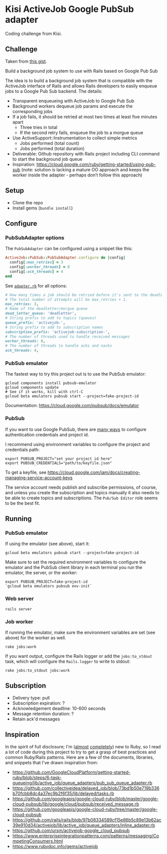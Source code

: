 # Kisi ActiveJob Google PubSub adapter

Coding challenge from Kisi.


## Challenge

Taken from [this gist](https://gist.github.com/ce07c3/e8048fc468eef503cbc78a21855aa139).

Build a background job system to use with Rails based on Google Pub Sub

The idea is to build a background job system that is compatible with the ActiveJob interface of Rails and allows Rails developers to easily enqueue jobs to a Google Pub Sub backend. The details:

- Transparent enqueueing with ActiveJob to Google Pub Sub
- Background workers dequeue job params and execute the corresponding jobs
- If a job fails, it should be retried at most two times at least five minutes apart 
  - Three tries in total
  - If the second retry fails, enqueue the job to a morgue queue
- Use ActiveSupport::Instrumentation to collect simple metrics
  - Jobs performed (total count)
  - Jobs performed (total duration)
- Deliverable: Github repository with Rails project including CLI command to start the background job queue
- Inspiration: https://cloud.google.com/ruby/getting-started/using-pub-sub (note: solution is lacking a mature OO approach and keeps the worker inside the adapter - perhaps don’t follow this approach)

## Setup

- Clone the repo
- Install gems (`bundle install`)

## Configure

### PubSubAdapter options

The `PubSubAdapter` can be configured using a snippet like this:

```ruby
ActiveJob::PubSub::PubSubAdapter.configure do |config|
  config[:max_retries] = 3
  config[:worker_threads] = 8
  config[:ack_threads] = 4
end
```

See [`adapter.rb`](/demo/lib/pubsub_adapter/adapter.rb#L9) for all options:

```ruby
# How many times a job should be retried before it's sent to the deadletter queue
# The total number of attempts will be max_retries + 1.
max_retries: 3,
# Name of the deadletter/morgue queue
dead_letter_queue: 'deadletter',
# String prefix to add to topics (queues)
queue_prefix: 'activejob-',
# String prefix to add to subscription names
subscription_prefix: 'activejob-subscription-',
# The number of threads used to handle received messages
worker_threads: 8,
# The number of threads to handle acks and nacks
ack_threads: 4,
```

### PubSub emulator

The fastest way to try this project out is to use the PubSub emulator:

```
gcloud components install pubsub-emulator
gcloud components update
# See if it works, kill with ctrl-C
gcloud beta emulators pubsub start --project=fake-project-id
```

Documentation: https://cloud.google.com/pubsub/docs/emulator

### PubSub

If you want to use Google PubSub, there are [many
ways](https://googleapis.dev/ruby/google-cloud-pubsub/latest/file.AUTHENTICATION.html#Project_and_Credential_Lookup)
to configure authentication credentials and project id.

I recommend using environment variables to configure the project and
credentials path:

```
export PUBSUB_PROJECT="set your project id here"
export PUBSUB_CREDENTIALS="path/to/keyfile.json"
```

To get a keyfile, see https://cloud.google.com/iam/docs/creating-managing-service-account-keys

The service account needs publish and subscribe permissions, of
course, and unless you create the subscription and topics manually it
also needs to be able to create topics and subscriptions. The `Pub/Sub
Editor` role seems to be the best fit.


## Running

### PubSub emulator

If using the emulator (see above), start it:

```
gcloud beta emulators pubsub start --project=fake-project-id
```

Make sure to set the required environment variables to configure the
emulator and the PubSub client library in each terminal you run the
emulator, the server, or the worker:

```
export PUBSUB_PROJECT=fake-project-id
`gcloud beta emulators pubsub env-init`
```

### Web server

```
rails server
```

### Job worker

If running the emulator, make sure the environment variables are set
(see above) for the worker as well.

```
rake jobs:work
```

If you want output, configure the Rails logger or add the
`jobs:to_stdout` task, which will configure the `Rails.logger` to
write to stdout:

```
rake jobs:to_stdout jobs:work
```

## Subscription

- Delivery type: pull
- Subscription expiration: ?
- Acknowledgement deadline: 10-600 seconds
- Message retention duration: ?
- Retain ack'd messages

## Inspiration

In the spirit of full disclosure; I'm
([almost](https://github.com/andrelaszlo/jho-launcher)
[completely](https://github.com/andrelaszlo/photogun)) new to Ruby, so
I read a lot of code during this project to try to get a grasp of best
practices and common Ruby/Rails patterns. Here are a few of the
documents, libraries, and snippets that I've drawn inspiration from:

- https://github.com/GoogleCloudPlatform/getting-started-ruby/blob/steps/6-task-queueing/lib/active_job/queue_adapters/pub_sub_queue_adapter.rb
- https://github.com/collectiveidea/delayed_job/blob/73bd1b50e719b336b70fcbb8dc4a37ec9b2f6f35/lib/delayed/tasks.rb
- https://github.com/googleapis/google-cloud-ruby/blob/master/google-cloud-pubsub/lib/google/cloud/pubsub/received_message.rb
- https://github.com/googleapis/google-cloud-ruby/tree/master/google-cloud-pubsub
- https://github.com/rails/rails/blob/97b08334589cf15e86b5c89e13b62ac39e910d34/activejob/lib/active_job/queue_adapters/inline_adapter.rb
- https://github.com/ursm/activejob-google_cloud_pubsub
- https://www.enterpriseintegrationpatterns.com/patterns/messaging/CompetingConsumers.html
- https://www.rubydoc.info/gems/activejob
